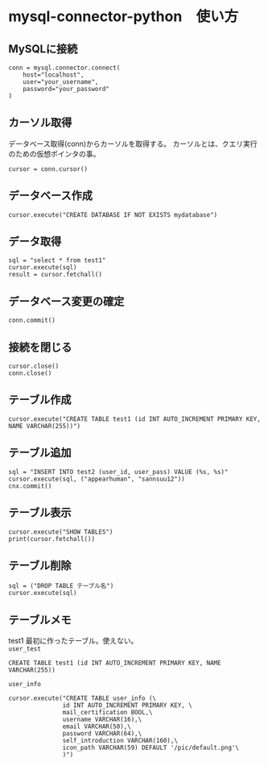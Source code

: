 # mysql-connector-python　使い方
## MySQLに接続
```
conn = mysql.connector.connect(
    host="localhost",
    user="your_username",
    password="your_password"
)
```
## カーソル取得
データベース取得(conn)からカーソルを取得する。
カーソルとは、クエリ実行のための仮想ポインタの事。
```
cursor = conn.cursor()
```
## データベース作成
```
cursor.execute("CREATE DATABASE IF NOT EXISTS mydatabase")
```
## データ取得
```
sql = "select * from test1"
cursor.execute(sql)
result = cursor.fetchall()
```
## データベース変更の確定
```
conn.commit()
```
## 接続を閉じる
```
cursor.close()
conn.close()
```
## テーブル作成
```
cursor.execute("CREATE TABLE test1 (id INT AUTO_INCREMENT PRIMARY KEY, NAME VARCHAR(255))")
```

## テーブル追加
```
sql = "INSERT INTO test2 (user_id, user_pass) VALUE (%s, %s)"
cursor.execute(sql, ("appearhuman", "sannsuu12"))
cnx.commit()
```

## テーブル表示
```
cursor.execute("SHOW TABLES")
print(cursor.fetchall())
```

## テーブル削除
```
sql = ("DROP TABLE テーブル名")
cursor.execute(sql)
```

## テーブルメモ
test1 最初に作ったテーブル。使えない。  
`user_test`
```
CREATE TABLE test1 (id INT AUTO_INCREMENT PRIMARY KEY, NAME VARCHAR(255))
```
`user_info`
```
cursor.execute("CREATE TABLE user_info (\
               id INT AUTO_INCREMENT PRIMARY KEY, \
               mail_certification BOOL,\
               username VARCHAR(16),\
               email VARCHAR(50),\
               password VARCHAR(64),\
               self_introduction VARCHAR(160),\
               icon_path VARCHAR(59) DEFAULT '/pic/default.png'\
               )")
```